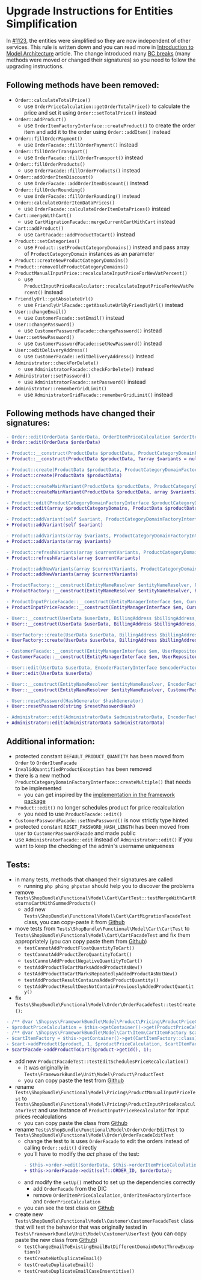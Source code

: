 # Upgrade Instructions for Entities Simplification

In [#1123](https://github.com/shopsys/shopsys/pull/1123), the entities were simplified so they are now independent of other services.
This rule is written down and you can read more in [Introduction to Model Architecture](/docs/model/introduction-to-model-architecture.md) article.
The change introduced many [BC breaks](/docs/contributing/backward-compatibility-promise.md) (many methods were moved or changed their signatures) so you need to follow the upgrading instructions.

## Following methods have been removed:
- `Order::calculateTotalPrice()`
    - use `OrderPriceCalculation::getOrderTotalPrice()` to calculate the price and set it using `Order::setTotalPrice()` instead
- `Order::addProduct()`
    - use `OrderItemFactoryInterface::createProduct()` to create the order item and add it to the order using `Order::addItem()` instead
- `Order::fillOrderPayment()`
    - use `OrderFacade::fillOrderPayment()` instead
- `Order::fillOrderTransport()`
    - use `OrderFacade::fillOrderTransport()` instead
- `Order::fillOrderProducts()`
    - use `OrderFacade::fillOrderProducts()` instead
- `Order::addOrderItemDiscount()`
    - use `OrderFacade::addOrderItemDiscount()` instead
- `Order::fillOrderRounding()`
    - use `OrderFacade::fillOrderRounding()` instead
- `Order::calculateOrderItemDataPrices()`
    - use `OrderFacade::calculateOrderItemDataPrices()` instead
- `Cart::mergeWithCart()`
    - use `CartMigrationFacade::mergeCurrentCartWithCart` instead
- `Cart::addProduct()`
    - use `CartFacade::addProductToCart()` instead
- `Product::setCategories()`
    - use `Product::setProductCategoryDomains()` instead and pass array of `ProductCategoryDomain` instances as an parameter
- `Product::createNewProductCategoryDomains()`
- `Product::removeOldProductCategoryDomains()`
- `ProductManualInputPrice::recalculateInputPriceForNewVatPercent()`
    - use `ProductInputPriceRecalculator::recalculateInputPriceForNewVatPercent()` instead
- `FriendlyUrl::getAbsoluteUrl()`
    - use `FriendlyUrlFacade::getAbsoluteUrlByFriendlyUrl()` instead
- `User::changeEmail()`
    - use `CustomerFacade::setEmail()` instead
- `User::changePassword()`
    - use `CustomerPasswordFacade::changePassword()` instead
- `User::setNewPassword()`
    - use `CustomerPasswordFacade::setNewPassword()` instead
- `User::editDeliveryAddress()`
    - use `CustomerFacade::editDeliveryAddress()` instead
- `Administrator::checkForDelete()`
    - use `AdministratorFacade::checkForDelete()` instead
- `Administrator::setPassword()`
    - use `AdministratorFacade::setPassword()` instead
- `Administrator::rememberGridLimit()`
    - use `AdministratorGridFacade::rememberGridLimit()` instead

## Following methods have changed their signatures:
```diff
- Order::edit(OrderData $orderData, OrderItemPriceCalculation $orderItemPriceCalculation,OrderItemFactoryInterface $orderItemFactory, OrderPriceCalculation $orderPriceCalculation)
+ Order::edit(OrderData $orderData)
```
```diff
- Product::__construct(ProductData $productData, ProductCategoryDomainFactoryInterface $productCategoryDomainFactory, ?array $variants = null)
+ Product::__construct(ProductData $productData, ?array $variants = null)
```
```diff
- Product::create(ProductData $productData, ProductCategoryDomainFactoryInterface $productCategoryDomainFactory)
+ Product::create(ProductData $productData)
```
```diff
- Product::createMainVariant(ProductData $productData, ProductCategoryDomainFactoryInterface $productCategoryDomainFactory, array $variants)
+ Product::createMainVariant(ProductData $productData, array $variants)
```
```diff
- Product::edit(ProductCategoryDomainFactoryInterface $productCategoryDomainFactory, array $productCategoryDomains, ProductData $productData, ProductPriceRecalculationScheduler $productPriceRecalculationScheduler)
+ Product::edit(array $productCategoryDomains, ProductData $productData)
```
```diff
- Product::addVariant(self $variant, ProductCategoryDomainFactoryInterface $productCategoryDomainFactory)
+ Product::addVariant(self $variant)
```
```diff
- Product::addVariants(array $variants, ProductCategoryDomainFactoryInterface $productCategoryDomainFactory)
+ Product::addVariants(array $variants)
```
```diff
- Product::refreshVariants(array $currentVariants, ProductCategoryDomainFactoryInterface $productCategoryDomainFactory)
+ Product::refreshVariants(array $currentVariants)
```
```diff
- Product::addNewVariants(array $currentVariants, ProductCategoryDomainFactoryInterface $productCategoryDomainFactory)
+ Product::addNewVariants(array $currentVariants)
```
```diff
- ProductFactory::__construct(EntityNameResolver $entityNameResolver, ProductAvailabilityCalculation $productAvailabilityCalculation, ProductCategoryDomainFactoryInterface $productCategoryDomainFactory)
+ ProductFactory::__construct(EntityNameResolver $entityNameResolver, ProductAvailabilityCalculation $productAvailabilityCalculation)
```
```diff
- ProductInputPriceFacade::__construct(EntityManagerInterface $em, CurrencyFacade $currencyFacade, PricingSetting $pricingSetting, ProductManualInputPriceRepository $productManualInputPriceRepository, PricingGroupFacade $pricingGroupFacade, ProductRepository $productRepository, BasePriceCalculation $basePriceCalculation, InputPriceCalculation $inputPriceCalculation)
+ ProductInputPriceFacade::__construct(EntityManagerInterface $em, CurrencyFacade $currencyFacade, PricingSetting $pricingSetting, ProductManualInputPriceRepository $productManualInputPriceRepository, PricingGroupFacade $pricingGroupFacade, ProductRepository $productRepository, ProductInputPriceRecalculator $productInputPriceRecalculator)
```
```diff
- User::__construct(UserData $userData, BillingAddress $billingAddress, ?DeliveryAddress $deliveryAddress, ?self $userByEmail)
+ User::__construct(UserData $userData, BillingAddress $billingAddress, ?DeliveryAddress $deliveryAddress)
```
```diff
- UserFactory::create(UserData $userData, BillingAddress $billingAddress, ?DeliveryAddress $deliveryAddress, ?User $userByEmail)
+ UserFactory::create(UserData $userData, BillingAddress $billingAddress, ?DeliveryAddress $deliveryAddress)
```
```diff
- CustomerFacade::__construct(EntityManagerInterface $em, UserRepository $userRepository, CustomerDataFactoryInterface $customerDataFactory, EncoderFactoryInterface $encoderFactory, CustomerMailFacade $customerMailFacade, BillingAddressFactoryInterface $billingAddressFactory, DeliveryAddressFactoryInterface $deliveryAddressFactory, BillingAddressDataFactoryInterface $billingAddressDataFactory, UserFactoryInterface $userFactory)
+ CustomerFacade::__construct(EntityManagerInterface $em, UserRepository $userRepository, CustomerDataFactoryInterface $customerDataFactory, CustomerMailFacade $customerMailFacade, BillingAddressFactoryInterface $billingAddressFactory, DeliveryAddressFactoryInterface $deliveryAddressFactory, BillingAddressDataFactoryInterface $billingAddressDataFactory, UserFactoryInterface $userFactory, CustomerPasswordFacade $customerPasswordFacade)
```
```diff
- User::edit(UserData $userData, EncoderFactoryInterface $encoderFactory)
+ User::edit(UserData $userData)
```
```diff
- User::__construct(EntityNameResolver $entityNameResolver, EncoderFactoryInterface $encoderFactory)
+ User::__construct(EntityNameResolver $entityNameResolver, CustomerPasswordFacade $customerPasswordFacade)
```
```diff
- User::resetPassword(HashGenerator $hashGenerator)
+ User::resetPassword(string $resetPasswordHash)
```
```diff
- Administrator::edit(AdministratorData $administratorData, EncoderFactoryInterface $encoderFactory, ?self $administratorByUserName)
+ Administrator::edit(AdministratorData $administratorData)
```

## Additional information:
- protected constant `DEFAULT_PRODUCT_QUANTITY` has been moved from `Order` to `OrderItemFacade`
- `InvalidQuantifiedProductException` has been removed
- there is a new method `ProductCategoryDomainFactoryInterface::createMultiple()` that needs to be implemented
    - you can get inspired by the [implementation in the framework package](https://github.com/shopsys/framework/blob/v8.0.0/src/Model/Product/ProductCategoryDomainFactory.php#L44)
- `Product::edit()` no longer schedules product for price recalculation
    - you need to use `ProductFacade::edit()`
- `CustomerPasswordFacade::setNewPassword()` is now strictly type hinted
- protected constant `RESET_PASSWORD_HASH_LENGTH` has been moved from `User` to `CustomerPasswordFacade` and made public
- use `AdministratorFacade::edit` instead of `Administrator::edit()` if you want to keep the checking of the admin's username uniqueness

## Tests:
- in many tests, methods that changed their signatures are called
    - running `php phing phpstan` should help you to discover the problems
- remove `Tests\ShopBundle\Functional\Model\Cart\CartTest::testMergeWithCartReturnsCartWithSummedProducts()`  
    - add new `Tests\ShopBundle\Functional\Model\Cart\CartMigrationFacadeTest` class, you can copy-paste it from [Github](https://github.com/shopsys/project-base/blob/v8.0.0/tests/ShopBundle/Functional/Model/Cart/CartMigrationFacadeTest.php)
- move tests from `Tests\ShopBundle\Functional\Model\Cart\CartTest` to `Tests\ShopBundle\Functional\Model\Cart\CartFacadeTest`
and fix them appropriately (you can copy paste them from [Github](https://github.com/shopsys/project-base/blob/v8.0.0/tests/ShopBundle/Functional/Model/Cart/CartFacadeTest.php))
    - `testCannotAddProductFloatQuantityToCart()`
    - `testCannotAddProductZeroQuantityToCart()`
    - `testCannotAddProductNegativeQuantityToCart()`
    - `testAddProductToCartMarksAddedProductAsNew()`
    - `testAddProductToCartMarksRepeatedlyAddedProductAsNotNew()`
    - `testAddProductResultContainsAddedProductQuantity()`
    - `testAddProductResultDoesNotContainPreviouslyAddedProductQuantity()`
- fix `Tests\ShopBundle\Functional\Model\Order\OrderFacadeTest::testCreate()`:
```diff
- /** @var \Shopsys\FrameworkBundle\Model\Product\Pricing\ProductPriceCalculationForUser $productPriceCalculation */
- $productPriceCalculation = $this->getContainer()->get(ProductPriceCalculationForUser::class);
- /** @var \Shopsys\FrameworkBundle\Model\Cart\Item\CartItemFactory $cartItemFactory */
- $cartItemFactory = $this->getContainer()->get(CartItemFactory::class);
- $cart->addProduct($product, 1, $productPriceCalculation, $cartItemFactory);
+ $cartFacade->addProductToCart($product->getId(), 1);
```
- add new `ProductFacadeTest::testEditSchedulesPriceRecalculation()`
    - it was originally in `Tests\FrameworkBundle\Unit\Model\Product\ProductTest`
    - you can copy paste the test from [Github](https://github.com/shopsys/project-base/blob/v8.0.0/tests/ShopBundle/Functional/Model/Product/ProductFacadeTest.php#L133)
- rename `Tests\ShopBundle\Functional\Model\Pricing\ProductManualInputPriceTest` to `Tests\ShopBundle\Functional\Model\Pricing\ProductInputPriceRecalculatorTest` and use instance of `ProductInputPriceRecalculator` for input prices recalculations
    - you can copy paste the class from [Github](https://github.com/shopsys/project-base/blob/v8.0.0/tests/ShopBundle/Functional/Model/Pricing/ProductInputPriceRecalculatorTest.php)
- rename `Tests\ShopBundle\Functional\Model\Order\OrderEditTest` to `Tests\ShopBundle\Functional\Model\Order\OrderFacadeEditTest`
    - change the test to is uses `OrderFacade` to edit the orders instead of calling `Order::edit()` directly
    - you'll have to modify the *act* phase of the test:
        ```diff
        - $this->order->edit($orderData, $this->orderItemPriceCalculation, $this->orderItemFactory, $this->orderPriceCalculation);
        + $this->orderFacade->edit(self::ORDER_ID, $orderData);
        ```
    - and modify the `setUp()` method to set up the dependencies correctly
        - add `OrderFacade` from the DIC
        - remove `OrderItemPriceCalculation`, `OrderItemFactoryInterface` and `OrderPriceCalculation`
    - you can see the test class on [Github](https://github.com/shopsys/project-base/blob/v8.0.0/tests/ShopBundle/Functional/Model/Order/OrderFacadeEditTest.php)
- create new `Tests\ShopBundle\Functional\Model\Customer\CustomerFacadeTest` class that will test the behavior that was originally tested in ``Tests\FrameworkBundle\Unit\Model\Customer\UserTest``
(you can copy paste the new class from [Github](https://github.com/shopsys/project-base/blob/v8.0.0/tests/ShopBundle/Functional/Model/Customer/CustomerFacadeTest.php))
    - `testChangeEmailToExistingEmailButDifferentDomainDoNotThrowException()`
    - `testCreateNotDuplicateEmail()`
    - `testCreateDuplicateEmail()`
    - `testCreateDuplicateEmailCaseInsentitive()`
